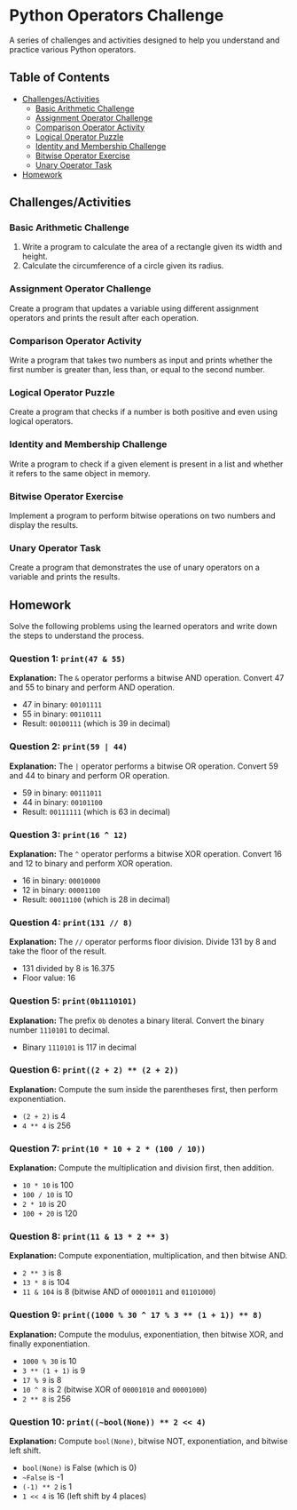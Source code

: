 # Python Operators Challenge

A series of challenges and activities designed to help you understand and practice various Python operators.

## Table of Contents

- [Challenges/Activities](#challengesactivities)
  - [Basic Arithmetic Challenge](#basic-arithmetic-challenge)
  - [Assignment Operator Challenge](#assignment-operator-challenge)
  - [Comparison Operator Activity](#comparison-operator-activity)
  - [Logical Operator Puzzle](#logical-operator-puzzle)
  - [Identity and Membership Challenge](#identity-and-membership-challenge)
  - [Bitwise Operator Exercise](#bitwise-operator-exercise)
  - [Unary Operator Task](#unary-operator-task)
- [Homework](#homework)

## Challenges/Activities

### Basic Arithmetic Challenge

1. Write a program to calculate the area of a rectangle given its width and height.
2. Calculate the circumference of a circle given its radius.

### Assignment Operator Challenge

Create a program that updates a variable using different assignment operators and prints the result after each operation.

### Comparison Operator Activity

Write a program that takes two numbers as input and prints whether the first number is greater than, less than, or equal to the second number.

### Logical Operator Puzzle

Create a program that checks if a number is both positive and even using logical operators.

### Identity and Membership Challenge

Write a program to check if a given element is present in a list and whether it refers to the same object in memory.

### Bitwise Operator Exercise

Implement a program to perform bitwise operations on two numbers and display the results.

### Unary Operator Task

Create a program that demonstrates the use of unary operators on a variable and prints the results.

## Homework

Solve the following problems using the learned operators and write down the steps to understand the process.

### Question 1: `print(47 & 55)`

**Explanation:** The `&` operator performs a bitwise AND operation. Convert 47 and 55 to binary and perform AND operation.
- 47 in binary: `00101111`
- 55 in binary: `00110111`
- Result: `00100111` (which is 39 in decimal)

### Question 2: `print(59 | 44)`

**Explanation:** The `|` operator performs a bitwise OR operation. Convert 59 and 44 to binary and perform OR operation.
- 59 in binary: `00111011`
- 44 in binary: `00101100`
- Result: `00111111` (which is 63 in decimal)

### Question 3: `print(16 ^ 12)`

**Explanation:** The `^` operator performs a bitwise XOR operation. Convert 16 and 12 to binary and perform XOR operation.
- 16 in binary: `00010000`
- 12 in binary: `00001100`
- Result: `00011100` (which is 28 in decimal)

### Question 4: `print(131 // 8)`

**Explanation:** The `//` operator performs floor division. Divide 131 by 8 and take the floor of the result.
- 131 divided by 8 is 16.375
- Floor value: 16

### Question 5: `print(0b1110101)`

**Explanation:** The prefix `0b` denotes a binary literal. Convert the binary number `1110101` to decimal.
- Binary `1110101` is 117 in decimal

### Question 6: `print((2 + 2) ** (2 + 2))`

**Explanation:** Compute the sum inside the parentheses first, then perform exponentiation.
- `(2 + 2)` is 4
- `4 ** 4` is 256

### Question 7: `print(10 * 10 + 2 * (100 / 10))`

**Explanation:** Compute the multiplication and division first, then addition.
- `10 * 10` is 100
- `100 / 10` is 10
- `2 * 10` is 20
- `100 + 20` is 120

### Question 8: `print(11 & 13 * 2 ** 3)`

**Explanation:** Compute exponentiation, multiplication, and then bitwise AND.
- `2 ** 3` is 8
- `13 * 8` is 104
- `11 & 104` is 8 (bitwise AND of `00001011` and `01101000`)

### Question 9: `print((1000 % 30 ^ 17 % 3 ** (1 + 1)) ** 8)`

**Explanation:** Compute the modulus, exponentiation, then bitwise XOR, and finally exponentiation.
- `1000 % 30` is 10
- `3 ** (1 + 1)` is 9
- `17 % 9` is 8
- `10 ^ 8` is 2 (bitwise XOR of `00001010` and `00001000`)
- `2 ** 8` is 256

### Question 10: `print((~bool(None)) ** 2 << 4)`

**Explanation:** Compute `bool(None)`, bitwise NOT, exponentiation, and bitwise left shift.
- `bool(None)` is False (which is 0)
- `~False` is -1
- `(-1) ** 2` is 1
- `1 << 4` is 16 (left shift by 4 places)
